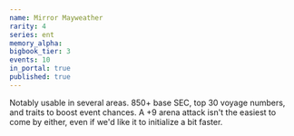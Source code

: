```yaml
---
name: Mirror Mayweather
rarity: 4
series: ent
memory_alpha:
bigbook_tier: 3
events: 10
in_portal: true
published: true
---
```


Notably usable in several areas. 850+ base SEC, top 30 voyage numbers, and traits to boost event chances. A +9 arena attack isn't the easiest to come by either, even if we'd like it to initialize a bit faster.
